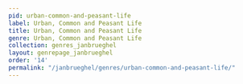 ```yaml
---
pid: urban-common-and-peasant-life
label: Urban, Common and Peasant Life
title: Urban, Common and Peasant Life
genre: Urban, Common and Peasant Life
collection: genres_janbrueghel
layout: genrepage_janbrueghel
order: '14'
permalink: "/janbrueghel/genres/urban-common-and-peasant-life/"
---
```

